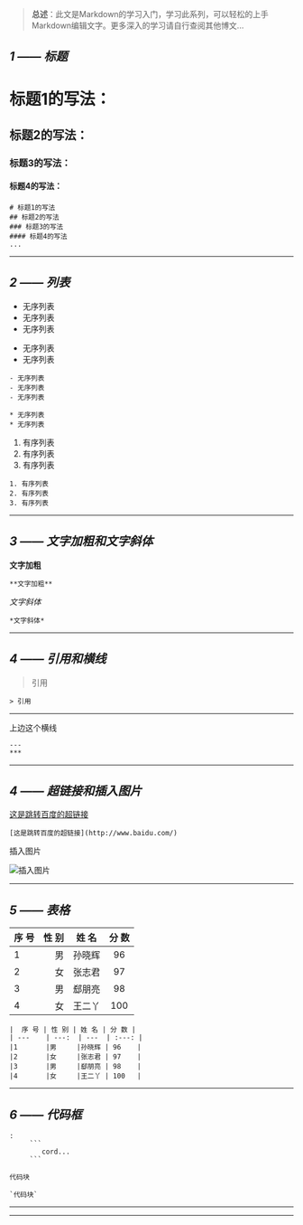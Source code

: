 > **总述**：此文是Markdown的学习入门，学习此系列，可以轻松的上手Markdown编辑文字。更多深入的学习请自行查阅其他博文...

## _1 —— 标题_

# 标题1的写法：
## 标题2的写法：
### 标题3的写法：
#### 标题4的写法：

    # 标题1的写法
    ## 标题2的写法
    ### 标题3的写法
    #### 标题4的写法
    ...

-------


## _2 —— 列表_

- 无序列表
- 无序列表
- 无序列表

* 无序列表
* 无序列表

```
- 无序列表
- 无序列表
- 无序列表

* 无序列表
* 无序列表
```

1. 有序列表
2. 有序列表
3. 有序列表

```
1. 有序列表
2. 有序列表
3. 有序列表

```

---
## _3 —— 文字加粗和文字斜体_

**文字加粗**

```
**文字加粗**
```

*文字斜体*

```
*文字斜体*
```

---
## _4 —— 引用和横线_

> 引用

```
> 引用
```

---
上边这个横线

```
---
***
```

---

## _4 —— 超链接和插入图片_

[这是跳转百度的超链接](http://www.baidu.com/)

```
[这是跳转百度的超链接](http://www.baidu.com/)

```

插入图片

![插入图片](https://www.baidu.com/img/bd_logo1.png)

---
## _5 —— 表格_

|  序 号 | 性 别 | 姓 名 | 分 数 |
| ---    | ---:   | ---  | :---:|
|1       |男     |孙晓辉 | 96    |
|2       |女     |张志君 | 97    |
|3       |男     |郄朋亮 | 98    |
|4       |女     |王二丫 | 100   |


```
|  序 号 | 性 别 | 姓 名 | 分 数 |
| ---    | ---:  | ---  | :---: |
|1       |男     |孙晓辉 | 96    |
|2       |女     |张志君 | 97    |
|3       |男     |郄朋亮 | 98    |
|4       |女     |王二丫 | 100   |
```
---

## _6 —— 代码框_

```
:
     ```
        cord...
     ```
```

`代码块`

```
`代码块`
```

---

***
